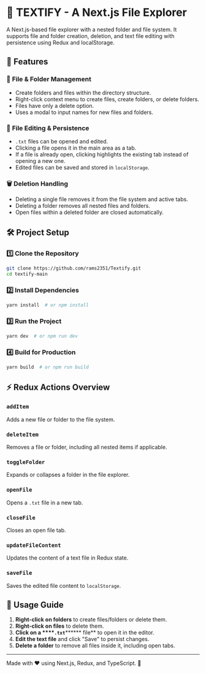 # 📁 TEXTIFY - A Next.js File Explorer

A Next.js-based file explorer with a nested folder and file system. It supports file and folder creation, deletion, and text file editing with persistence using Redux and localStorage.

## 🚀 Features

### 📌 **File & Folder Management**

- Create folders and files within the directory structure.
- Right-click context menu to create files, create folders, or delete folders.
- Files have only a delete option.
- Uses a modal to input names for new files and folders.

### 📝 **File Editing & Persistence**

- `.txt` files can be opened and edited.
- Clicking a file opens it in the main area as a tab.
- If a file is already open, clicking highlights the existing tab instead of opening a new one.
- Edited files can be saved and stored in `localStorage`.

### 🗑 **Deletion Handling**

- Deleting a single file removes it from the file system and active tabs.
- Deleting a folder removes all nested files and folders.
- Open files within a deleted folder are closed automatically.

## 🛠️ Project Setup

### **1️⃣ Clone the Repository**

```bash
git clone https://github.com/rams2351/Textify.git
cd textify-main
```

### **2️⃣ Install Dependencies**

```bash
yarn install  # or npm install
```

### **3️⃣ Run the Project**

```bash
yarn dev  # or npm run dev
```

### **4️⃣ Build for Production**

```bash
yarn build  # or npm run build
```

## ⚡ Redux Actions Overview

### `addItem`

Adds a new file or folder to the file system.

### `deleteItem`

Removes a file or folder, including all nested items if applicable.

### `toggleFolder`

Expands or collapses a folder in the file explorer.

### `openFile`

Opens a `.txt` file in a new tab.

### `closeFile`

Closes an open file tab.

### `updateFileContent`

Updates the content of a text file in Redux state.

### `saveFile`

Saves the edited file content to `localStorage`.

## 🎯 Usage Guide

1. **Right-click on folders** to create files/folders or delete them.
2. **Right-click on files** to delete them.
3. **Click on a **\*\*\***\*`.txt`**\*\*\*\*\*\* file\*\* to open it in the editor.
4. **Edit the text file** and click "Save" to persist changes.
5. **Delete a folder** to remove all files inside it, including open tabs.

---

Made with ❤️ using Next.js, Redux, and TypeScript. 🚀

